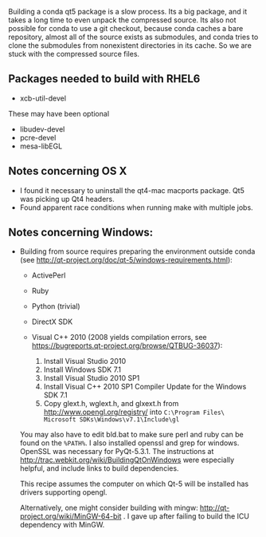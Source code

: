 Building a conda qt5 package is a slow process. Its a big package, and it takes
a long time to even unpack the compressed source. Its also not possible for
conda to use a git checkout, because conda caches a bare repository, almost
all of the source exists as submodules, and conda tries to clone the submodules
from nonexistent directories in its cache. So we are stuck with the compressed
source files.

## Packages needed to build with RHEL6

- xcb-util-devel

These may have been optional

- libudev-devel
- pcre-devel
- mesa-libEGL

## Notes concerning OS X

- I found it necessary to uninstall the qt4-mac macports package. Qt5 was
  picking up Qt4 headers.
- Found apparent race conditions when running make with multiple jobs.

## Notes concerning Windows:

- Building from source requires preparing the environment outside conda
  (see http://qt-project.org/doc/qt-5/windows-requirements.html):

    * ActivePerl
    * Ruby
    * Python (trivial)
    * DirectX SDK
    * Visual C++ 2010 (2008 yields compilation errors, see
      https://bugreports.qt-project.org/browse/QTBUG-36037):

      1. Install Visual Studio 2010
      2. Install Windows SDK 7.1
      3. Install Visual Studio 2010 SP1
      4. Install Visual C++ 2010 SP1 Compiler Update for the Windows SDK 7.1
      5. Copy glext.h, wglext.h, and glxext.h from
         http://www.opengl.org/registry/ into
         `C:\Program Files\ Microsoft SDKs\Windows\v7.1\Include\gl`

  You may also have to edit bld.bat to make sure perl and ruby can be found on
  the `%PATH%`. I also installed openssl and grep for windows. OpenSSL was
  necessary for PyQt-5.3.1. The instructions at
  http://trac.webkit.org/wiki/BuildingQtOnWindows were especially helpful, and
  include links to build dependencies.

  This recipe assumes the computer on which Qt-5 will be installed has drivers
  supporting opengl.

  Alternatively, one might consider building with mingw:
  http://qt-project.org/wiki/MinGW-64-bit . I gave up after failing to build
  the ICU dependency with MinGW.